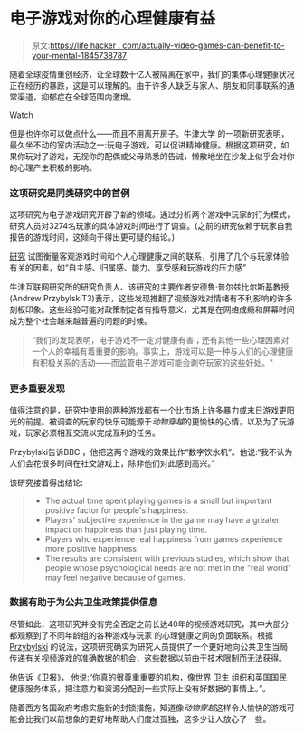 # 电子游戏对你的心理健康有益

> 原文:[https://life hacker . com/actually-video-games-can-benefit-to-your-mental-1845738787](https://lifehacker.com/actually-video-games-can-be-beneficial-to-your-mental-1845738787)

随着全球疫情重创经济，让全球数十亿人被隔离在家中，我们的集体心理健康状况正在经历的暴跌，这是可以理解的。由于许多人缺乏与家人、朋友和同事联系的通常渠道，抑郁症在全球范围内激增。

Watch

但是也许你可以做点什么——而且不用离开房子。牛津大学 的一项新研究表明，最久坐不动的室内活动之一:玩电子游戏，可以促进精神健康。根据这项研究，如果你玩对了游戏，无视你的配偶或父母熟悉的告诫，懒散地坐在沙发上似乎会对你的心理产生积极的影响。

### 这项研究是同类研究中的首例

这项研究为电子游戏研究开辟了新的领域。通过分析两个游戏中玩家的行为模式，研究人员对3274名玩家的具体游戏时间进行了调查。(之前的研究依赖于玩家自我报告的游戏时间，这倾向于得出更可疑的结论。)

[研究](https://www.oii.ox.ac.uk/news/releases/groundbreaking-new-study-says-time-spent-playing-video-games-can-be-good-for-your-wellbeing/) 试图衡量客观游戏时间和个人心理健康之间的联系，引用了几个与玩家体验有关的因素，如“自主感、归属感、能力、享受感和玩游戏的压力感”

牛津互联网研究所的研究负责人、该研究的主要作者安德鲁·普尔兹比尔斯基教授(Andrew PrzybylskiT3)表示，这些发现推翻了视频游戏对情绪有不利影响的许多刻板印象。这些经验可能对政策制定者有指导意义，尤其是在网络成瘾和屏幕时间成为整个社会越来越普遍的问题的时候。

> “我们的发现表明，电子游戏不一定对健康有害；还有其他一些心理因素对一个人的幸福有着重要的影响。事实上，游戏可以是一种与人们的心理健康有积极关系的活动——而监管电子游戏可能会剥夺玩家的这些好处。"

### 更多重要发现

值得注意的是，研究中使用的两种游戏都有一个比市场上许多暴力或末日游戏更阳光的前提。被调查的玩家的快乐可能源于*动物穿越*的更愉快的心情，以及为了玩游戏，玩家必须相互交流以完成互利的任务。

Przybylski告诉BBC ，他把这两个游戏的效果比作“数字饮水机”。他说:“我不认为人们会花很多时间在社交游戏上，除非他们对此感到高兴。”

该研究接着得出结论:

> *   The actual time spent playing games is a small but important positive factor for people's happiness.
> *   Players' subjective experience in the game may have a greater impact on happiness than just playing time.
> *   Players who experience real happiness from games experience more positive happiness.
> *   The results are consistent with previous studies, which show that people whose psychological needs are not met in the "real world" may feel negative because of games.

### 数据有助于为公共卫生政策提供信息

尽管如此，这项研究并没有完全否定之前长达40年的视频游戏研究，其中大部分都观察到了不同年龄组的各种游戏与玩家 的心理健康之间的负面联系。根据 [Przybylski](https://www.bbc.com/news/technology-54954622) 的说法，这项研究确实为研究人员提供了一个更好地向公共卫生当局传递有关视频游戏的准确数据的机会，这些数据以前由于技术限制而无法获得。

他告诉《卫报》， [他说:“你真的很尊重重要的机构，像世界](https://www.theguardian.com/games/2020/nov/16/video-gaming-can-benefit-mental-health-find-oxford-academics) [卫生](https://www.theguardian.com/society/health) 组织和英国国民健康服务体系，把注意力和资源分配到一些实际上没有好数据的事情上。”。

随着西方各国政府考虑实施新的封锁措施，知道像*动物穿越*这样令人愉快的游戏可能会比我们以前想象的更好地帮助人们度过孤独，这多少让人放心了一些。